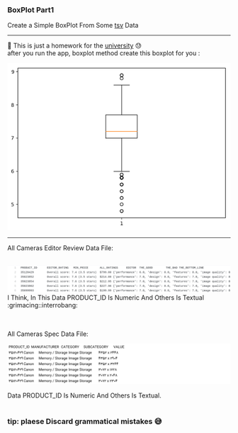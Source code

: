 ### BoxPlot Part1

Create a Simple BoxPlot From Some <a href="https://whatis.techtarget.com/fileformat/TSV-Tab-separated-values-file">tsv</a> Data <br>

---

:pushpin: This is just a homework for the <a href="https://vru.ac.ir">university</a> :sweat: <br>
after you run the app, boxplot method create this boxplot for you :

<img src="https://github.com/moeindal/BoxPlot/blob/master/venv/boxPlot"/>

---

All Cameras Editor Review Data File:

<br>
<img src="https://github.com/moeindal/BoxPlot/blob/master/venv/allCameras_editor_review.png" />

<br>
I Think, In This Data PRODUCT_ID Is Numeric And Others Is Textual :grimacing::interrobang:


<br><br>
All Cameras Spec Data File:
<br>

<img src="https://github.com/moeindal/BoxPlot/blob/master/venv/allCameras_Spec.png" />

<br>

Data PRODUCT_ID Is Numeric And Others Is Textual.
<br><br>


### tip: plaese Discard grammatical mistakes :sweat_smile:

